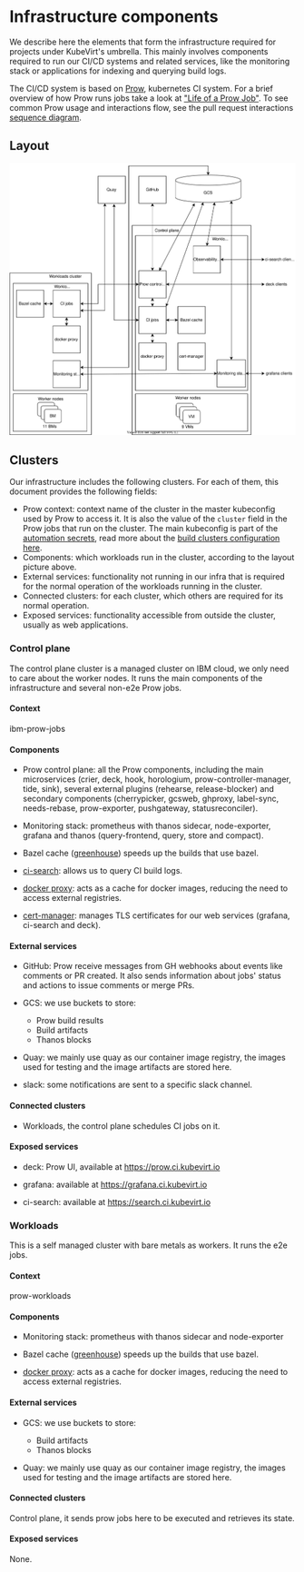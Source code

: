 # Infrastructure components

We describe here the elements that form the infrastructure required for projects
under KubeVirt's umbrella. This mainly involves components required to run our
CI/CD systems and related services, like the monitoring stack or applications for
indexing and querying build logs.

The CI/CD system is based on [Prow], kubernetes CI system. For a brief overview
of how Prow runs jobs take a look at ["Life of a Prow Job"]. To see common Prow
usage and interactions flow, see the pull request interactions [sequence diagram].

## Layout

![infra-layout](infra-layout.svg)

## Clusters

Our infrastructure includes the following clusters. For each of them, this
document provides the following fields:

* Prow context: context name of the cluster in the master kubeconfig used by Prow
to access it. It is also the value of the `cluster` field in the Prow jobs that
run on the cluster. The main kubeconfig is part of the [automation secrets], read
more about the [build clusters configuration here].
* Components: which workloads run in the cluster, according to the layout picture
above.
* External services: functionality not running in our infra that is required for
the normal operation of the workloads running in the cluster.
* Connected clusters: for each cluster, which others are required for its normal
operation.
* Exposed services: functionality accessible from outside the cluster, usually as
web applications.

### Control plane

The control plane cluster is a managed cluster on IBM cloud, we only need to care
about the worker nodes. It runs the main components of the infrastructure and
several non-e2e Prow jobs.

#### Context
ibm-prow-jobs

#### Components

* Prow control plane: all the Prow components, including the main microservices
(crier, deck, hook, horologium, prow-controller-manager, tide, sink), several
external plugins (rehearse, release-blocker) and secondary components
(cherrypicker, gcsweb, ghproxy, label-sync, needs-rebase, prow-exporter,
pushgateway, statusreconciler).

* Monitoring stack: prometheus with thanos sidecar, node-exporter, grafana and
thanos (query-frontend, query, store and compact).

* Bazel cache ([greenhouse]) speeds up the builds that use bazel.

* [ci-search]: allows us to query CI build logs.

* [docker proxy]: acts as a cache for docker images, reducing the need to access
external registries.

* [cert-manager]: manages TLS certificates for our web services (grafana, ci-search
and deck).

#### External services

* GitHub: Prow receive messages from GH webhooks about events like comments or PR
created. It also sends information about jobs' status and actions to issue comments
or merge PRs.

* GCS: we use buckets to store:
  * Prow build results
  * Build artifacts
  * Thanos blocks

* Quay: we mainly use quay as our container image registry, the images used for
testing and the image artifacts are stored here.

* slack: some notifications are sent to a specific slack channel.

#### Connected clusters

* Workloads, the control plane schedules CI jobs on it.

#### Exposed services

* deck: Prow UI, available at https://prow.ci.kubevirt.io

* grafana: available at https://grafana.ci.kubevirt.io

* ci-search: available at https://search.ci.kubevirt.io

### Workloads

This is a self managed cluster with bare metals as workers. It runs the e2e jobs.

#### Context

prow-workloads

#### Components

* Monitoring stack: prometheus with thanos sidecar and node-exporter

* Bazel cache ([greenhouse]) speeds up the builds that use bazel.

* [docker proxy]: acts as a cache for docker images, reducing the need to access
external registries.

#### External services

* GCS: we use buckets to store:
  * Build artifacts
  * Thanos blocks

* Quay: we mainly use quay as our container image registry, the images used for
testing and the image artifacts are stored here.

#### Connected clusters

Control plane, it sends prow jobs here to be executed and retrieves its state.

#### Exposed services

None.

[Prow]: https://github.com/kubernetes/test-infra/tree/master/prow#readme
["Life of a Prow Job"]: https://github.com/kubernetes/test-infra/blob/master/prow/life_of_a_prow_job.md
[sequence diagram]: https://raw.githubusercontent.com/kubernetes/test-infra/master/prow/docs/pr-interactions-sequence.svg?sanitize=true
[ci-search]: https://github.com/openshift/ci-search
[docker proxy]: https://github.com/rpardini/docker-registry-proxy
[cert-manager]: https://cert-manager.io/docs/
[greenhouse]: https://github.com/kubernetes/test-infra/tree/master/greenhouse
[automation secrets]: https://github.com/kubevirt/secrets/blob/master/secrets.tar.asc
[build clusters configuration here]: ./how-to-add-a-prow-cluster.md
